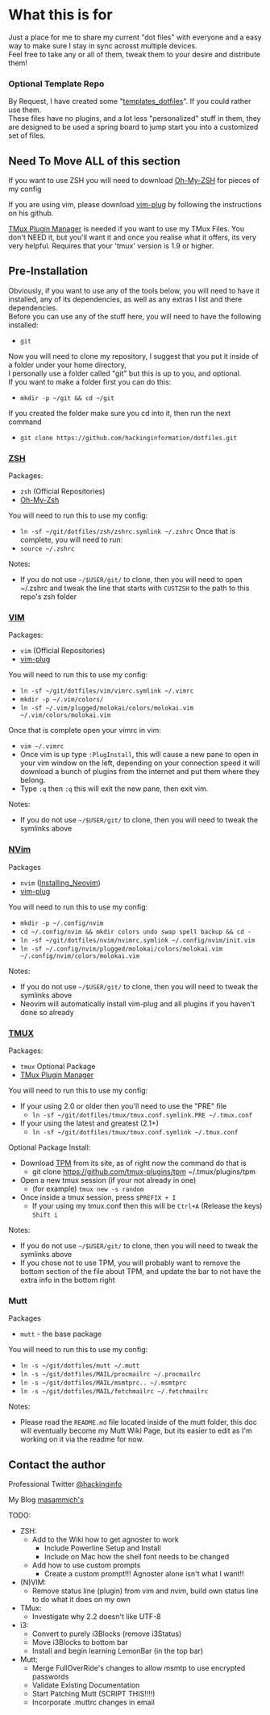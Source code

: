 # What this is for

Just a place for me to share my current "dot files" with everyone and a easy way to make sure I stay in sync acrosst multiple devices.  
Feel free to take any or all of them, tweak them to your desire and distribute them!  

### Optional Template Repo
By Request, I have created some "[templates_dotfiles][template_dotfiles]". If you could rather use them.  
These files have no plugins, and a lot less "personalized" stuff in them, they are designed to be used a spring board to jump start you into a customized set of files.  


## Need To Move ALL of this section

If you want to use ZSH you will need to download [Oh-My-ZSH][zsh] for pieces of my config

If you are using vim, please download [vim-plug][plug] by following the instructions on his github.

[TMux Plugin Manager][tpm] is needed if you want to use my TMux Files. You don't NEED it, but you'll want it and once you realise what it offers, its very very helpful. Requires that your 'tmux' version is 1.9 or higher.

## Pre-Installation

Obviously, if you want to use any of the tools below, you will need to have it installed, any of its dependencies, as well as any extras I list and there dependencies.  
Before you can use any of the stuff here, you will need to have the following installed:  
* `git`

Now you will need to clone my repository, I suggest that you put it inside of a folder under your home directory,  
I personally use a folder called "git" but this is up to you, and optional.  
If you want to make a folder first you can do this:
* `mkdir -p ~/git && cd ~/git`

If you created the folder make sure you cd into it, then run the next command
* `git clone https://github.com/hackinginformation/dotfiles.git`

### [**ZSH**][ZSH_WIKI]

Packages:
* `zsh` (Official Repositories)
* [Oh-My-Zsh][zsh]

You will need to run this to use my config:
* `ln -sf ~/git/dotfiles/zsh/zshrc.symlink ~/.zshrc`
Once that is complete, you will need to run:
* `source ~/.zshrc`

Notes:
* If you do not use `~/$USER/git/` to clone, then you will need to open ~/.zshrc and tweak the line that starts with `CUSTZSH` to the path to this repo's zsh folder

### [**VIM**][VIM_WIKI]

Packages:
* `vim` (Official Repositories)
* [vim-plug][plug]

You will need to run this to use my config:
* `ln -sf ~/git/dotfiles/vim/vimrc.symlink ~/.vimrc`
* `mkdir -p ~/.vim/colors/`
* `ln -sf ~/.vim/plugged/molokai/colors/molokai.vim ~/.vim/colors/molokai.vim`

Once that is complete open your vimrc in vim:
* `vim ~/.vimrc`
* Once vim is up type `:PlugInstall`, this will cause a new pane to open in your vim window on the left, depending on your connection speed it will download a bunch of plugins from the internet and put them where they belong.
* Type `:q` then `:q` this will exit the new pane, then exit vim.


Notes:
* If you do not use `~/$USER/git/` to clone, then you will need to tweak the symlinks above

### [**NVim**][NVIM_WIKI]

Packages
* `nvim` ([Installing_Neovim][neovim_wiki_installing-neovim])
* [vim-plug][plug]


You will need to run this to use my config:
* `mkdir -p ~/.config/nvim`
* `cd ~/.config/nvim && mkdir colors undo swap spell backup && cd -`
* `ln -sf ~/git/dotfiles/nvim/nvimrc.symlink ~/.config/nvim/init.vim`
* `ln -sf ~/.config/nvim/plugged/molokai/colors/molokai.vim ~/.config/nvim/colors/molokai.vim`

Notes:
* If you do not use `~/$USER/git/` to clone, then you will need to tweak the symlinks above
* Neovim will automatically install vim-plug and all plugins if you haven't done so already

### [**TMUX**][TMUX_WIKI]

Packages:
* `tmux`
Optional Package
* [TMux Plugin Manager][tpm]

You will need to run this to use my config:
* If your using 2.0 or older then you'll need to use the "PRE" file
  * `ln -sf ~/git/dotfiles/tmux/tmux.conf.symlink.PRE ~/.tmux.conf`
* If your using the latest and greatest (2.1+)
  * `ln -sf ~/git/dotfiles/tmux/tmux.conf.symlink ~/.tmux.conf`

Optional Package Install:
* Download [TPM][tpm] from its site, as of right now the command do that is
  * git clone https://github.com/tmux-plugins/tpm ~/.tmux/plugins/tpm
* Open a new tmux session (if your not already in one)
  * (for example) `tmux new -s random`
* Once inside a tmux session, press `$PREFIX + I`
  * If your using my tmux.conf then this will be `Ctrl+A` (Release the keys) `Shift i`

Notes:
* If you do not use `~/$USER/git/` to clone, then you will need to tweak the symlinks above
* If you chose not to use TPM, you will probably want to remove the bottom section of the file about TPM, and update the bar to not have the extra info in the bottom right

### **Mutt**

Packages
* `mutt` - the base package

You will need to run this to use my config:
* `ln -s ~/git/dotfiles/mutt ~/.mutt`
* `ln -s ~/git/dotfiles/MAIL/procmailrc ~/.procmailrc`
* `ln -s ~/git/dotfiles/MAIL/msmtprc.. ~/.msmtprc`
* `ln -s ~/git/dotfiles/MAIL/fetchmailrc ~/.fetchmailrc`

Notes:
* Please read the `README.md` file located inside of the mutt folder, this doc will eventually become my Mutt Wiki Page, but its easier to edit as I'm working on it via the readme for now.

## Contact the author

Professional  Twitter [@hackinginfo][tweet]

My Blog    [masammich's][blog]


[plug]:         https://github.com/junegunn/vim-plug
[zsh]:          https://github.com/robbyrussell/oh-my-zsh
[tpm]:          https://github.com/tmux-plugins/tpm
[tweet]:        https://twitter.com/MaSammchs
[blog]:         http://masammich.technoanomaly.com/
[TMUX_WIKI]:    ../../wiki/TMux
[VIM_WIKI]:     ../../wiki/VIM
[ZSH_WIKI]:     ../../wiki/ZSH
[I3_WIKI]:      ../../wiki/i3
[NVIM_WIKI]:    ../../wiki/NVim
[MUTT_WIKI]:    ../../wiki/Mutt
[template_dotfiles]: https://github.com/hackinginformation/template_dotfiles
[neovim_wiki_installing-neovim]: https://github.com/neovim/neovim/wiki/Installing-Neovim

TODO:  
* ZSH:
  * Add to the Wiki how to get agnoster to work
    * Include Powerline Setup and Install
    * Include on Mac how the shell font needs to be changed
  * Add how to use custom prompts
    * Create a custom prompt!!! Agnoster alone isn't what I want!!
* (N)VIM:
  * Remove status line (plugin) from vim and nvim, build own status line to do what it does on my own
* TMux:
  * Investigate why 2.2 doesn't like UTF-8
* i3:
  * Convert to purely i3Blocks (remove i3Status)
  * Move i3Blocks to bottom bar
  * Install and begin learning LemonBar (in the top bar)
* Mutt:
  * Merge FullOverRide's changes to allow msmtp to use encrypted passwords
  * Validate Existing Documentation
  * Start Patching Mutt (SCRIPT THIS!!!!)
  * Incorporate .muttrc changes in email
